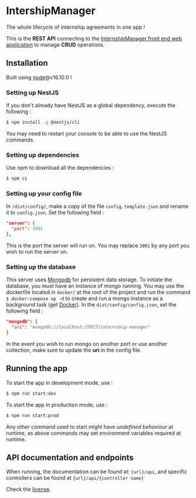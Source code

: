 # IntershipManager
The whole lifecycle of internship agreements in one app !

This is the **REST API** connecting to the [InternshipManager front end web application](https://github.com/DenisDao57/gestion-front) to manage **CRUD** operations.

## Installation

Built using [node](https://nodejs.org/en/)@v16.10.0 !

### Setting up NestJS

If you don't already have NestJS as a global dependency, execute the following :

```bash
$ npm install -g @nestjs/cli
```

You may need to restart your console to be able to use the NestJS commands.

### Setting up dependencies

Use npm to download all the dependencies :

```bash
$ npm ci
```

### Setting up your config file

In `/dist/config/`, make a copy of the file `config.template.json` and rename it to `config.json`. 
Set the following field :

```json
"server": {
  "port": 3001
},
```

This is the port the server will run on.
You may replace `3001` by any port you wish to run the server on.

### Setting up the database

This server uses [Mongodb](https://www.mongodb.com/) for persistent data storage. To initiate the database, you must have an instance of mongo running. You may use the dockerfile located in `docker/` at the root of the project and run the command `$ docker-compose up -d` to create and run a mongo instance as a background task (get [Docker](https://www.docker.com/)).
In the `dist/config/config.json`, set the following field :

```json
"mongodb": {
  "uri": "mongodb://localhost:27017/internship-manager"
}
```

In the event you wish to run mongo on another port or use another collection, make sure to update the **uri** in the config file.

## Running the app

To start the app in development mode, use :
```bash
$ npm run start:dev
```

To start the app in production mode, use :
```bash
$ npm run start:prod
```

Any other command used to start might have *undefined behaviour* at runtime, as above commands may set environment variables required at runtime.

## API documentation and endpoints

When running, the documentation can be found at: `{url}/api`, and specific controllers can be found at `{url}/api/{controller name}`

Check the [license](LICENSE).
